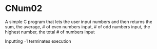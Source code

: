 # CNum02
A simple C program that lets the user input numbers and then returns the sum, the average, # of even numbers input, # of odd numbers input, the highest number, the total # of numbers input

Inputting -1 terminates execution
